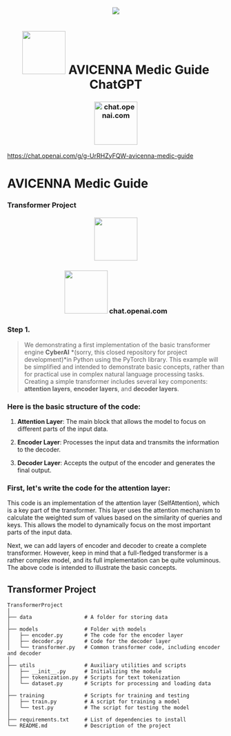 
<h1 align="center"><img src="https://github.com/SSobol77/AI_myTransformer_Project/assets/108773983/fff1b39c-e0e2-4d2e-a477-5d7582dc5c7e" /></h1>

<h1 align="center"><img src="https://github.com/SSobol77/AI_myTransformer_Project/assets/108773983/e25650b8-5576-44d0-b1c9-dfca238ddbae" width="100" height="100"/> AVICENNA Medic Guide ChatGPT</h1>
  <a href="https://chat.openai.com/g/g-UrRHZyFQW-avicenna-medic-guide">
    <h3 align="center"><img src="https://chat.openai.com/g/g-UrRHZyFQW-avicenna-medic-guide" width="100" height="100" alt="chat.openai.com"/></h3>
  </a>
</p>


https://chat.openai.com/g/g-UrRHZyFQW-avicenna-medic-guide
# AVICENNA Medic Guide

### Transformer Project
<h4 align="center"><img src="" width="100" height="100"/></h4>


<h3 align="center"><img src="https://chat.openai.com/g/g-UrRHZyFQW-avicenna-medic-guide" width="100" height="100"/> chat.openai.com </h3>
<p align="center">





### Step 1.
> We demonstrating a first implementation of the basic transformer engine **CyberAI** *(sorry, this closed repository for project development)*in Python using the PyTorch library.
> This example will be simplified and intended to demonstrate basic concepts, rather than for practical use in complex natural language processing tasks.
> Creating a simple transformer includes several key components: **attention layers**, **encoder layers**, and **decoder layers**. 

### Here is the basic structure of the code:

1. **Attention Layer**: The main block that allows the model to focus on different parts of the input data.

2. **Encoder Layer**: Processes the input data and transmits the information to the decoder.

3. **Decoder Layer**: Accepts the output of the encoder and generates the final output.

### First, let's write the code for the attention layer:

This code is an implementation of the attention layer (SelfAttention), which is a key part of the transformer. This layer uses the attention mechanism to calculate the weighted sum of values based on the similarity of queries and keys. This allows the model to dynamically focus on the most important parts of the input data.

Next, we can add layers of encoder and decoder to create a complete transformer. However, keep in mind that a full-fledged transformer is a rather complex model, and its full implementation can be quite voluminous. The above code is intended to illustrate the basic concepts. 


## Transformer Project
```
TransformerProject
│
├── data                 # A folder for storing data
│
├── models               # Folder with models
│   ├── encoder.py       # The code for the encoder layer
│   ├── decoder.py       # Code for the decoder layer
│   └── transformer.py   # Common transformer code, including encoder and decoder
│
├── utils                # Auxiliary utilities and scripts
│   ├── __init__.py      # Initializing the module
│   ├── tokenization.py  # Scripts for text tokenization
│   └── dataset.py       # Scripts for processing and loading data
│
├── training             # Scripts for training and testing
│   ├── train.py         # A script for training a model
│   └── test.py          # The script for testing the model
│
├── requirements.txt     # List of dependencies to install
└── README.md            # Description of the project


```
